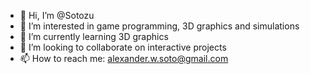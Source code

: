 - 👋 Hi, I’m @Sotozu
- 👀 I’m interested in game programming, 3D graphics and simulations
- 🌱 I’m currently learning 3D graphics
- 💞️ I’m looking to collaborate on interactive projects
- 📫 How to reach me: alexander.w.soto@gmail.com

<!---
Sotozu/Sotozu is a ✨ special ✨ repository because its `README.md` (this file) appears on your GitHub profile.
You can click the Preview link to take a look at your changes.
--->
